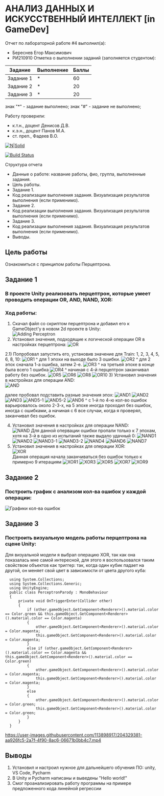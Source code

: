 # АНАЛИЗ ДАННЫХ И ИСКУССТВЕННЫЙ ИНТЕЛЛЕКТ [in GameDev]
Отчет по лабораторной работе #4 выполнил(а):
- Береснев Егор Максимович
- РИ210910
Отметка о выполнении заданий (заполняется студентом):

| Задание | Выполнение | Баллы |
| ------ | ------ | ------ |
| Задание 1 | * | 60 |
| Задание 2 | * | 20 |
| Задание 3 | * | 20 |

знак "*" - задание выполнено; знак "#" - задание не выполнено;

Работу проверили:
- к.т.н., доцент Денисов Д.В.
- к.э.н., доцент Панов М.А.
- ст. преп., Фадеев В.О.

[![N|Solid](https://cldup.com/dTxpPi9lDf.thumb.png)](https://nodesource.com/products/nsolid)

[![Build Status](https://travis-ci.org/joemccann/dillinger.svg?branch=master)](https://travis-ci.org/joemccann/dillinger)

Структура отчета

- Данные о работе: название работы, фио, группа, выполненные задания.
- Цель работы.
- Задание 1.
- Код реализации выполнения задания. Визуализация результатов выполнения (если применимо).
- Задание 2.
- Код реализации выполнения задания. Визуализация результатов выполнения (если применимо).
- Задание 3.
- Код реализации выполнения задания. Визуализация результатов выполнения (если применимо).
- Выводы.

## Цель работы
Ознакомиться с принципом работы Перцептрона.

## Задание 1
### В проекте Unity реализовать перцептрон, которые умеет проводить операции OR, AND, NAND, XOR:
   ### Ход работы:
   1) Скачал файл со скриптом перцептрона и добавил его к GameObject'у в новом 2d проекте в Unity:   
![Adding Perceptron](https://user-images.githubusercontent.com/113898917/204292176-f64ca585-04f5-4d2d-a00f-4dcab58c2e53.png)
   2) Установил значения, подходящие к логической операции OR в настройках перцептрона: 
![OR](https://user-images.githubusercontent.com/113898917/204292304-6faeda14-947e-4459-b102-cb32b688ac08.png)
      
   2.1) Попробовал запустить его, установив значение для Train: 1, 2, 3, 4, 5, 6, 8, 10:
![OR1](https://user-images.githubusercontent.com/113898917/204292796-52ba9f6c-c31b-4975-8d47-d5d185232b35.png)
 ^ для 1 эпохи на выходе было 3 ошибки.
![OR2](https://user-images.githubusercontent.com/113898917/204292900-362d32e1-fd31-44bf-bc48-176335f35191.png)
^ для 2 эпох сначала 1-а ошибка, затем 2-е.
![OR3](https://user-images.githubusercontent.com/113898917/204293060-5dbf0f9c-3519-4c9c-b401-60d6f68cc3e1.png)
^ на третьей эпохе в конце была всего 1 ошибка
![OR4](https://user-images.githubusercontent.com/113898917/204293162-9fdea835-776b-43a2-9957-e84ce89bad71.png)
^ начиная с 4-й перцептрон заканчивал работу без ошибок.
![OR5](https://user-images.githubusercontent.com/113898917/204293250-0d0a9f3e-22db-48fe-8717-b3394230ccb1.png)
![OR6](https://user-images.githubusercontent.com/113898917/204293255-64dc411c-c403-4dfb-b02a-9c2a3039d03c.png)
![OR8](https://user-images.githubusercontent.com/113898917/204293266-c7a7710c-e9ec-4c5a-9deb-452a806852d4.png)
![OR10](https://user-images.githubusercontent.com/113898917/204293273-ee2f2705-d4f5-4e59-9dc7-5beb01180f84.png)
   3) Установил значения в настройках для операции AND:                                                                                     
       ![AND](https://user-images.githubusercontent.com/113898917/204297566-e328c47c-1422-48d8-89c5-649be9e2770e.png)
   
   далее пробовал подставить разные значения эпох:
  ![AND1](https://user-images.githubusercontent.com/113898917/204297663-5d22fad4-0c22-4bcf-acf6-f7948a9c7cdc.png)
![AND2](https://user-images.githubusercontent.com/113898917/204297685-b696b1a5-cf27-440a-8c20-04e1ebf4bd89.png)
![AND3](https://user-images.githubusercontent.com/113898917/204297692-0cdb566d-e603-428f-ac61-67e2dc58d67f.png)
![AND5-1](https://user-images.githubusercontent.com/113898917/204297714-8e146c34-abff-443f-985d-44afe838adac.png)
![AND5-2](https://user-images.githubusercontent.com/113898917/204297734-e84f33ea-ab79-4df4-bbaf-a615f557bcdf.png)
![AND6](https://user-images.githubusercontent.com/113898917/204297738-c5f89aeb-0463-4ff8-b2ca-1589d017ac32.png)
^ с 1-й по 4-ю кол-во ошибок варьировалось около 2-3-х, на 5 эпохе иногда проходил без ошибок, иногда с ошибками, а начиная с 6 все случаи, когда я проверял, заканчивал без ошибок.
                                                                                                                                           
   4) Установил значения в настройках для операции NAND:                                                                                  
![NAND](https://user-images.githubusercontent.com/113898917/204307347-4deffd99-06d0-4c54-8e5b-50784a74c43c.png)
Для данной опервации ошибки пропали только к 7 эпохам, хотя на 3-й в одно из испытаний также выдало удачный 0:
![NAND1](https://user-images.githubusercontent.com/113898917/204307537-4022eb38-9740-4153-8bb6-4d5eba631f44.png)
![NAND2](https://user-images.githubusercontent.com/113898917/204307547-06618738-92e2-417a-94eb-3946a4df3dab.png)
![NAND3-1](https://user-images.githubusercontent.com/113898917/204307556-75b739dd-26f9-41ff-b4c3-9ab0ce57fe4b.png)
![NAND3-2](https://user-images.githubusercontent.com/113898917/204307567-fefa5d7b-ce24-4d4d-bd7f-796598fa3b0c.png)
![NAND4](https://user-images.githubusercontent.com/113898917/204307582-055d23b0-21d4-4117-a9f4-5f8618fc05ad.png)
![NAND6](https://user-images.githubusercontent.com/113898917/204307593-c738b966-15c0-4040-b711-3c08a63589de.png)
![NAND7](https://user-images.githubusercontent.com/113898917/204307609-06a980e1-0168-49d0-98f6-c26d17a38976.png)
   5) Установил значения в настройках для операции XOR:                                                                                 
   ![XOR](https://user-images.githubusercontent.com/113898917/204310702-6718ac62-f263-4ef9-9360-4c2bb35cac69.png)                           
   Данная операция начала заканчиваться без ошибок только к примерно 9 итерациям
![XOR1](https://user-images.githubusercontent.com/113898917/204310890-9d7a15e6-36a2-495c-a465-a15812c2521b.png)
![XOR3](https://user-images.githubusercontent.com/113898917/204310897-0e27be36-db5b-45db-a955-31015e6ce5e3.png)
![XOR5](https://user-images.githubusercontent.com/113898917/204310903-2261c379-f474-4d42-b761-05c9bad5fe8b.png)
![XOR7](https://user-images.githubusercontent.com/113898917/204310911-3d4b65e3-b909-4391-90d9-ca5d6dd492b5.png)
![XOR9](https://user-images.githubusercontent.com/113898917/204310920-982db6be-4072-4dcd-bd3f-9c699879ceb3.png)


## Задание 2
### Построить график с анализом кол-ва ошибок у каждой операции:                                                                           
   ![Графики кол-ва ошибок](https://user-images.githubusercontent.com/113898917/204315273-7691b0b9-6441-4917-9145-58b32387f3e3.png)

## Задание 3
### Построить визуальную модель работы перцептрона на сцене Unity:
   Для визуальной модели я выбрал операцию XOR, так как она показалась мне самой интересной, для этого я воспользовался таким свойством объектов как триггер:
   так, когда один кубик падает на другой, он меняет свой цвет в зависимости от цвета другого куба:
      
      using System.Collections;     
      using System.Collections.Generic;
      using UnityEngine;
      public class PerceptronParody : MonoBehaviour
      {
          private void OnTriggerEnter(Collider other)
          {
              if (other.gameObject.GetComponent<Renderer>().material.color == Color.green && this.gameObject.GetComponent<Renderer>().material.color == Color.magenta)
              {
                  other.gameObject.GetComponent<Renderer>().material.color = Color.magenta;
                  this.gameObject.GetComponent<Renderer>().material.color = Color.magenta;
              }
              else if (other.gameObject.GetComponent<Renderer>().material.color == Color.magenta && this.gameObject.GetComponent<Renderer>().material.color == Color.green)
              {
                  other.gameObject.GetComponent<Renderer>().material.color = Color.magenta;
                  this.gameObject.GetComponent<Renderer>().material.color = Color.magenta;
              }
              else
              {
                  other.gameObject.GetComponent<Renderer>().material.color = Color.green;
                  this.gameObject.GetComponent<Renderer>().material.color = Color.green;
              }
          }
      }
 

   
 

https://user-images.githubusercontent.com/113898917/204329381-aa926fc5-2a7f-4f90-8ac6-06671b0bb4c7.mp4



## Выводы
   1. Установил и настроил нужное для дальнейшего обучения ПО: unity, VS Code, Pycharm
   2. В Unity и Pycharm написаны и выведены "Hello world!"
   3. Смог проанализировать работу программы на примере предложенного кода линейной регрессии
